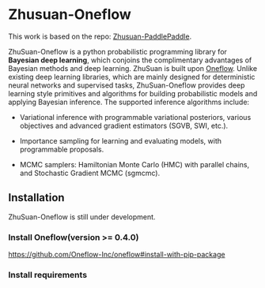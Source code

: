 # Zhusuan-Oneflow

This work is based on the repo: [Zhusuan-PaddlePaddle](https://github.com/McGrady00H/Zhusuan-PaddlePaddle).

ZhuSuan-Oneflow is a python probabilistic programming library for
**Bayesian deep learning**, which conjoins the complimentary advantages of
Bayesian methods and deep learning. ZhuSuan is built upon
[Oneflow](https://github.com/Oneflow-Inc/oneflow). Unlike existing deep learning
libraries, which are mainly designed for deterministic neural networks and
supervised tasks, ZhuSuan-Oneflow provides deep learning style primitives and
algorithms for building probabilistic models and applying Bayesian inference.
The supported inference algorithms include:

* Variational inference with programmable variational posteriors, various
objectives and advanced gradient estimators (SGVB, SWI, etc.).

* Importance sampling for learning and evaluating models, with programmable
proposals.

* MCMC samplers: Hamiltonian Monte Carlo (HMC) with parallel chains, and
Stochastic Gradient MCMC (sgmcmc).


## Installation

ZhuSuan-Oneflow is still under development. 

### Install Oneflow(version >= 0.4.0)

https://github.com/Oneflow-Inc/oneflow#install-with-pip-package

### Install requirements


